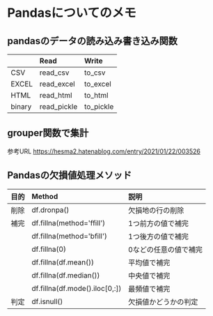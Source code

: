 # Pandasについてのメモ

## pandasのデータの読み込み書き込み関数

|            | Read        | Write        |
|:-----------|:------------|:-------------|
| CSV        | read_csv    | to_csv       |
| EXCEL      | read_excel  | to_excel     |
| HTML       | read_html   | to_html      |
| binary     | read_pickle | to_pickle    |


## grouper関数で集計
参考URL
https://hesma2.hatenablog.com/entry/2021/01/22/003526

## Pandasの欠損値処理メソッド

| 目的        | Method        | 説明        |
|:-----------|:--------------------------------|:----------------------|
| 削除       | df.dronpa()                     | 欠損地の行の削除      |
| 補完       | df.fillna(method='ffill')       | 1つ前方の値で補完     |
|            | df.fillna(method='bfill')       | 1つ後方の値で補完     |
|            | df.fillna(0)                    | 0などの任意の値で補完 |
|            | df.fillna(df.mean())            | 平均値で補完          |
|            | df.fillna(df.median())          | 中央値で補完          |
|            | df.fillna(df.mode().iloc[0,:])  | 最頻値で補完          |
| 判定       | df.isnull()                     | 欠損値かどうかの判定  |





